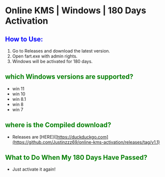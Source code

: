 # Online KMS | Windows | 180 Days Activation 

## <span style="color:blue">How to Use:</span>
1. Go to Releases and download the latest version.
2. Open fart.exe with admin rights.
3. Windows will be activated for 180 days.

## <span style="color:green">which Windows versions are supported?</span>
- win 11
- win 10
- win 8.1
- win 8
- win 7

## <span style="color:green">where is the Compiled download?</span>
- Releases are [HERE]([https://duckduckgo.com](https://github.com/Justinzzz69/online-kms-activation/releases/tag/v1.1)
  
## <span style="color:green">What to Do When My 180 Days Have Passed?</span>
- Just activate it again!


